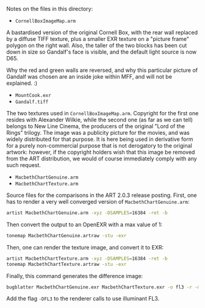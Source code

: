 Notes on the files in this directory:

- `CornellBoxImageMap.arm`

A bastardised version of the original Cornell Box, with the rear wall replaced by a diffuse TIFF texture, plus a smaller EXR texture on a "picture frame" polygon on the right wall. Also, the taller of the two blocks has been cut down in size so Gandalf's face is visible, and the default light source is now D65.

Why the red and green walls are reversed, and why this particular picture of Gandalf was chosen are an inside joke within MFF, and will not be explained. :)

- `MountCook.exr`
- `Gandalf.tiff`

The two textures used in `CornellBoxImageMap.arm`. Copyright for the first one resides with Alexander Wilkie, while the second one (as far as we can tell) belongs to New Line Cinema, the producers of the original "Lord of the Rings" trilogy. The image was a publicity picture for the movies, and was widely distributed for that purpose. It is here being used in derivative form for a purely non-commercial purpose that is not derogatory to the original artwork: however, if the copyright holders wish that this image be removed from the ART distribution, we would of course immediately comply with any such request.

- `MacbethChartGenuine.arm`
- `MacbethChartTexture.arm`

Source files for the comparisons in the ART 2.0.3 release posting. First, one has to render a very well converged version of `MacbethChartGenuine.arm`:

```bash
artist MacbethChartGenuine.arm -xyz -DSAMPLES=16384 -ret -b
```

Then convert the output to an OpenEXR with a max value of 1:

```bash
tonemap MacbethChartGenuine.artraw -stu -exr
```

Then, one can render the texture image, and convert it to EXR:

```bash
artist MacbethChartTexture.arm -xyz -DSAMPLES=16384 -ret -b
tonemap MacbethChartTexture.artraw -stu -exr
```

Finally, this command generates the difference image:

``` bash
bugblatter MacbethChartGenuine.exr MacbethChartTexture.exr -o fl3 -r -m 3 -rt 4 -rw 30
```

Add the flag `-DFL3` to the renderer calls to use illuminant FL3.
